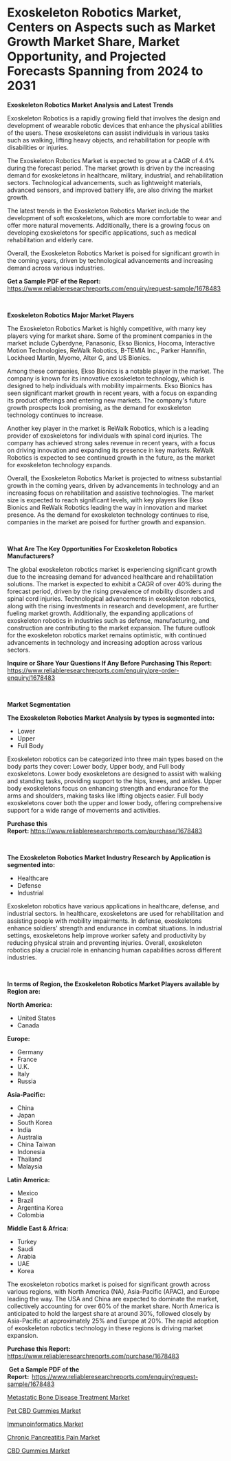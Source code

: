 <p><h1>Exoskeleton Robotics Market, Centers on Aspects such as Market Growth Market Share, Market Opportunity, and Projected Forecasts Spanning from 2024 to 2031</h1></p><p><strong>Exoskeleton Robotics Market Analysis and Latest Trends</strong></p>
<p><p>Exoskeleton Robotics is a rapidly growing field that involves the design and development of wearable robotic devices that enhance the physical abilities of the users. These exoskeletons can assist individuals in various tasks such as walking, lifting heavy objects, and rehabilitation for people with disabilities or injuries.</p><p>The Exoskeleton Robotics Market is expected to grow at a CAGR of 4.4% during the forecast period. The market growth is driven by the increasing demand for exoskeletons in healthcare, military, industrial, and rehabilitation sectors. Technological advancements, such as lightweight materials, advanced sensors, and improved battery life, are also driving the market growth.</p><p>The latest trends in the Exoskeleton Robotics Market include the development of soft exoskeletons, which are more comfortable to wear and offer more natural movements. Additionally, there is a growing focus on developing exoskeletons for specific applications, such as medical rehabilitation and elderly care.</p><p>Overall, the Exoskeleton Robotics Market is poised for significant growth in the coming years, driven by technological advancements and increasing demand across various industries.</p></p>
<p><strong>Get a Sample PDF of the Report:&nbsp;</strong> <a href="https://www.reliableresearchreports.com/enquiry/request-sample/1678483">https://www.reliableresearchreports.com/enquiry/request-sample/1678483</a></p>
<p>&nbsp;</p>
<p><strong>Exoskeleton Robotics Major Market Players</strong></p>
<p><p>The Exoskeleton Robotics Market is highly competitive, with many key players vying for market share. Some of the prominent companies in the market include Cyberdyne, Panasonic, Ekso Bionics, Hocoma, Interactive Motion Technologies, ReWalk Robotics, B-TEMIA Inc., Parker Hannifin, Lockheed Martin, Myomo, Alter G, and US Bionics.</p><p>Among these companies, Ekso Bionics is a notable player in the market. The company is known for its innovative exoskeleton technology, which is designed to help individuals with mobility impairments. Ekso Bionics has seen significant market growth in recent years, with a focus on expanding its product offerings and entering new markets. The company's future growth prospects look promising, as the demand for exoskeleton technology continues to increase.</p><p>Another key player in the market is ReWalk Robotics, which is a leading provider of exoskeletons for individuals with spinal cord injuries. The company has achieved strong sales revenue in recent years, with a focus on driving innovation and expanding its presence in key markets. ReWalk Robotics is expected to see continued growth in the future, as the market for exoskeleton technology expands.</p><p>Overall, the Exoskeleton Robotics Market is projected to witness substantial growth in the coming years, driven by advancements in technology and an increasing focus on rehabilitation and assistive technologies. The market size is expected to reach significant levels, with key players like Ekso Bionics and ReWalk Robotics leading the way in innovation and market presence. As the demand for exoskeleton technology continues to rise, companies in the market are poised for further growth and expansion.</p></p>
<p>&nbsp;</p>
<p><strong>What Are The Key Opportunities For Exoskeleton Robotics Manufacturers?</strong></p>
<p><p>The global exoskeleton robotics market is experiencing significant growth due to the increasing demand for advanced healthcare and rehabilitation solutions. The market is expected to exhibit a CAGR of over 40% during the forecast period, driven by the rising prevalence of mobility disorders and spinal cord injuries. Technological advancements in exoskeleton robotics, along with the rising investments in research and development, are further fueling market growth. Additionally, the expanding applications of exoskeleton robotics in industries such as defense, manufacturing, and construction are contributing to the market expansion. The future outlook for the exoskeleton robotics market remains optimistic, with continued advancements in technology and increasing adoption across various sectors.</p></p>
<p><strong>Inquire or Share Your Questions If Any Before Purchasing This Report:</strong> <a href="https://www.reliableresearchreports.com/enquiry/pre-order-enquiry/1678483">https://www.reliableresearchreports.com/enquiry/pre-order-enquiry/1678483</a></p>
<p>&nbsp;</p>
<p><strong>Market Segmentation</strong></p>
<p><strong>The Exoskeleton Robotics Market Analysis by types is segmented into:</strong></p>
<p><ul><li>Lower</li><li>Upper</li><li>Full Body</li></ul></p>
<p><p>Exoskeleton robotics can be categorized into three main types based on the body parts they cover: Lower body, Upper body, and Full body exoskeletons. Lower body exoskeletons are designed to assist with walking and standing tasks, providing support to the hips, knees, and ankles. Upper body exoskeletons focus on enhancing strength and endurance for the arms and shoulders, making tasks like lifting objects easier. Full body exoskeletons cover both the upper and lower body, offering comprehensive support for a wide range of movements and activities.</p></p>
<p><strong>Purchase this Report:&nbsp;</strong><a href="https://www.reliableresearchreports.com/purchase/1678483">https://www.reliableresearchreports.com/purchase/1678483</a></p>
<p>&nbsp;</p>
<p><strong>The Exoskeleton Robotics Market Industry Research by Application is segmented into:</strong></p>
<p><ul><li>Healthcare</li><li>Defense</li><li>Industrial</li></ul></p>
<p><p>Exoskeleton robotics have various applications in healthcare, defense, and industrial sectors. In healthcare, exoskeletons are used for rehabilitation and assisting people with mobility impairments. In defense, exoskeletons enhance soldiers' strength and endurance in combat situations. In industrial settings, exoskeletons help improve worker safety and productivity by reducing physical strain and preventing injuries. Overall, exoskeleton robotics play a crucial role in enhancing human capabilities across different industries.</p></p>
<p>&nbsp;</p>
<p><strong>In terms of Region, the Exoskeleton Robotics Market Players available by Region are:</strong></p>
<p>
    <p> <strong> North America: </strong>
        <ul>
            <li>United States</li>
            <li>Canada</li>
        </ul>
        </p> 
    <p> <strong> Europe: </strong>
        <ul>
            <li>Germany</li>
            <li>France</li>
            <li>U.K.</li>
            <li>Italy</li>
            <li>Russia</li>
        </ul>
        </p> 
    <p> <strong> Asia-Pacific: </strong>
        <ul>
            <li>China</li>
            <li>Japan</li>
            <li>South Korea</li>
            <li>India</li>
            <li>Australia</li>
            <li>China Taiwan</li>
            <li>Indonesia</li>
            <li>Thailand</li>
            <li>Malaysia</li>
        </ul>
        </p> 
    <p> <strong> Latin America: </strong>
        <ul>
            <li>Mexico</li>
            <li>Brazil</li>
            <li>Argentina Korea</li>
            <li>Colombia</li>
        </ul>
        </p> 
    <p> <strong> Middle East & Africa: </strong>
        <ul>
            <li>Turkey</li>
            <li>Saudi</li>
            <li>Arabia</li>
            <li>UAE</li>
            <li>Korea</li>
        </ul>
    </p>
    </p>
<p><p>The exoskeleton robotics market is poised for significant growth across various regions, with North America (NA), Asia-Pacific (APAC), and Europe leading the way. The USA and China are expected to dominate the market, collectively accounting for over 60% of the market share. North America is anticipated to hold the largest share at around 30%, followed closely by Asia-Pacific at approximately 25% and Europe at 20%. The rapid adoption of exoskeleton robotics technology in these regions is driving market expansion.</p></p>
<p><strong>Purchase this Report: </strong><a href="https://www.reliableresearchreports.com/purchase/1678483">https://www.reliableresearchreports.com/purchase/1678483</a></p>
<p>&nbsp;<strong>Get a Sample PDF of the Report:&nbsp;&nbsp;</strong><a href="https://www.reliableresearchreports.com/enquiry/request-sample/1678483">https://www.reliableresearchreports.com/enquiry/request-sample/1678483</a></p>
<p><strong></strong></p>
<p><p><a href="https://medium.com/@nicholasdean856/metastatic-bone-disease-treatment-market-share-evolution-and-market-growth-trends-2024-2031-9b66c7c85ef0">Metastatic Bone Disease Treatment Market</a></p><p><a href="https://github.com/Chiragrp22/Market-Research-Report-List-3/blob/main/pet-cbd-gummies-market.md">Pet CBD Gummies Market</a></p><p><a href="https://medium.com/@nicholasdean856/immunoinformatics-market-share-evolution-and-market-growth-trends-2024-2031-084e4205aa41">Immunoinformatics Market</a></p><p><a href="https://medium.com/@nicholasdean856/chronic-pancreatitis-pain-market-competitive-analysis-market-trends-and-forecast-to-2031-d7597cc732a3">Chronic Pancreatitis Pain Market</a></p><p><a href="https://github.com/Sherrillcrooksxa8i18ucf2m/Market-Research-Report-List-1/blob/main/cbd-gummies-market.md">CBD Gummies Market</a></p></p>